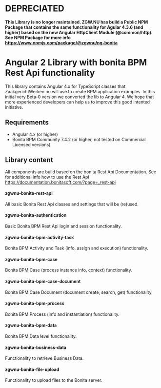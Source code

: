 # DEPRECIATED
__This Library is no longer maintained. ZGW.NU has build a Public NPM Package that contains the same functionality for Agular 4.3.6 (and higher) based on the new Angular HttpClient Module (@common/http).  See NPM Package for more info https://www.npmjs.com/package/@zgwnu/ng-bonita__ 

# Angular 2 Library with bonita BPM Rest Api functionality

This library contains Angular 4.x for TypeScript classes that ZaakgerichtWerken.nu will use to create BPM application examples. 
In this initial very Beta-0 version we converted the lib to Angular 4. We hope that more
experienced developers can help us to improve this good intented initiative.

## Requirements
* Angular 4.x (or higher)
* Bonita BPM Community 7.4.2 (or higher, not tested on Commercial Licensed versions)

## Library content
All components are build based on the bonita Rest Api Documentation. See for additional info how to use the Rest Api https://documentation.bonitasoft.com/?page=_rest-api

#### zgwnu-bonita-rest-api
All basic Bonita Rest Api classes and settings that will be (re)used.
#### zgwnu-bonita-authentication
Basic Bonita BPM Rest Api login and session functionality.
#### zgwnu-bonita-bpm-activity-task
Bonita BPM Activity and Task (info, assign and execution) functionality.
#### zgwnu-bonita-bpm-case
Bonita BPM Case (process instance info, context) functionality.
#### zgwnu-bonita-bpm-case-document
Bonita BPM Case Document (document create, search, get) functionality.
#### zgwnu-bonita-bpm-process
Bonita BPM Process (info and instantiation) functionality.
#### zgwnu-bonita-bpm-data
Bonita BPM Data level functionality.
#### zgwnu-bonita-business-data
Functionality to retrieve Business Data.
#### zgwnu-bonita-file-upload
Functionality to upload files to the Bonita server.
